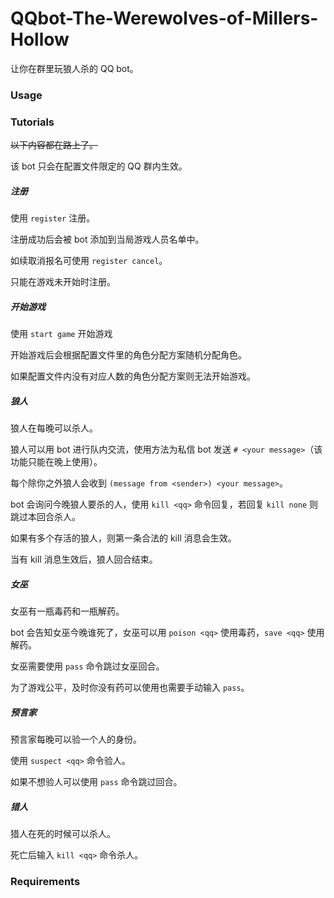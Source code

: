 # QQbot-The-Werewolves-of-Millers-Hollow

让你在群里玩狼人杀的 QQ bot。

### Usage

### Tutorials

~~以下内容都在路上了。~~

该 bot 只会在配置文件限定的 QQ 群内生效。

##### 注册

使用 `register` 注册。

注册成功后会被 bot 添加到当局游戏人员名单中。

如续取消报名可使用 `register cancel`。

只能在游戏未开始时注册。

##### 开始游戏

使用 `start game` 开始游戏

开始游戏后会根据配置文件里的角色分配方案随机分配角色。

如果配置文件内没有对应人数的角色分配方案则无法开始游戏。

##### 狼人

狼人在每晚可以杀人。

狼人可以用 bot 进行队内交流，使用方法为私信 bot 发送 `# <your message>`（该功能只能在晚上使用）。

每个除你之外狼人会收到 `(message from <sender>) <your message>`。

bot 会询问今晚狼人要杀的人，使用 `kill <qq>` 命令回复，若回复 `kill none` 则跳过本回合杀人。

如果有多个存活的狼人，则第一条合法的 kill 消息会生效。

当有 kill 消息生效后，狼人回合结束。

##### 女巫

女巫有一瓶毒药和一瓶解药。

bot 会告知女巫今晚谁死了，女巫可以用 `poison <qq>` 使用毒药，`save <qq>` 使用解药。

女巫需要使用 `pass` 命令跳过女巫回合。

为了游戏公平，及时你没有药可以使用也需要手动输入 `pass`。

##### 预言家

预言家每晚可以验一个人的身份。

使用 `suspect <qq>` 命令验人。

如果不想验人可以使用 `pass` 命令跳过回合。

##### 猎人

猎人在死的时候可以杀人。

死亡后输入 `kill <qq>` 命令杀人。

### Requirements